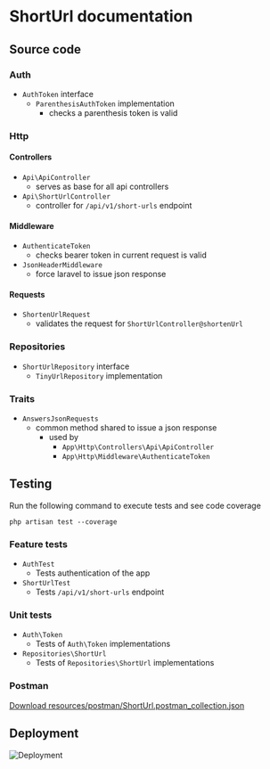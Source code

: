 
# ShortUrl documentation

## Source code

### Auth

- `AuthToken` interface
  - `ParenthesisAuthToken` implementation
    - checks a parenthesis token is valid

### Http

#### Controllers

- `Api\ApiController`
  - serves as base for all api controllers
- `Api\ShortUrlController`
  - controller for `/api/v1/short-urls` endpoint

#### Middleware

- `AuthenticateToken`
  - checks bearer token in current request is valid
- `JsonHeaderMiddleware`
  - force laravel to issue json response

#### Requests

- `ShortenUrlRequest`
  - validates the request for `ShortUrlController@shortenUrl`

### Repositories

- `ShortUrlRepository` interface
    - `TinyUrlRepository` implementation

### Traits

- `AnswersJsonRequests`
  - common method shared to issue a json response
    - used by
      - `App\Http\Controllers\Api\ApiController`
      - `App\Http\Middleware\AuthenticateToken`

## Testing

Run the following command to execute tests and see code coverage

```php artisan test --coverage```

### Feature tests

- `AuthTest`
  - Tests authentication of the app
- `ShortUrlTest`
  - Tests `/api/v1/short-urls` endpoint

### Unit tests

- `Auth\Token`
  - Tests of `Auth\Token` implementations
- `Repositories\ShortUrl`
    - Tests of `Repositories\ShortUrl` implementations

### Postman

[Download resources/postman/ShortUrl.postman_collection.json](resources/postman/ShortUrl.postman_collection.json)

## Deployment

![Deployment](resources/diagrams/deployment.drawio.png)
